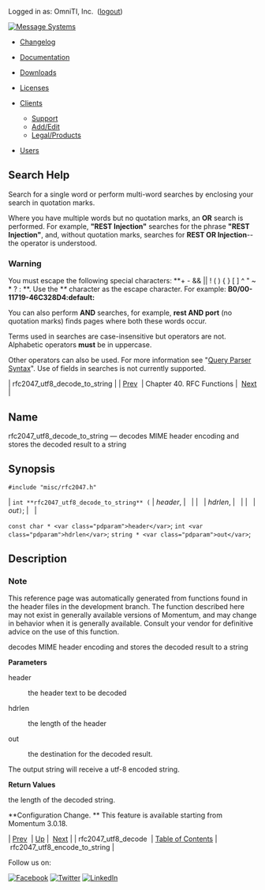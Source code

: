 Logged in as: OmniTI, Inc.  ([logout](https://support.messagesystems.com/logout.php))

[![Message Systems](https://support.messagesystems.com/images/ms-white205.png)](https://support.messagesystems.com/start.php) 

*   [Changelog](https://support.messagesystems.com/start.php?show=changelog)
*   [Documentation](https://support.messagesystems.com/docs/)
*   [Downloads](https://support.messagesystems.com/start.php)

*   [Licenses](https://support.messagesystems.com/license_summary.php)
*   <a href="">Clients</a>
    *   [Support](https://support.messagesystems.com/cs.php)
    *   [Add/Edit](https://support.messagesystems.com/edit_client.php)
    *   [Legal/Products](https://support.messagesystems.com/edit_products.php)
*   [Users](https://support.messagesystems.com/edit_customer.php)

## Search Help

Search for a single word or perform multi-word searches by enclosing your search in quotation marks.

Where you have multiple words but no quotation marks, an **OR** search is performed. For example, **"REST Injection"** searches for the phrase **"REST Injection"**, and, without quotation marks, searches for **REST OR Injection**--the operator is understood.

### Warning

You must escape the following special characters: **+ - && || ! ( ) { } [ ] ^ " ~ * ? : \**. Use the **\** character as the escape character. For example: **B0/00-11719-46C328D4\:default\:**

You can also perform **AND** searches, for example, **rest AND port** (no quotation marks) finds pages where both these words occur.

Terms used in searches are case-insensitive but operators are not. Alphabetic operators **must** be in uppercase.

Other operators can also be used. For more information see "[Query Parser Syntax](https://lucene.apache.org/core/old_versioned_docs/versions/3_0_0/queryparsersyntax.html)". Use of fields in searches is not currently supported.

| rfc2047_utf8_decode_to_string |
| [Prev](apis.rfc2047_utf8_decode.php)  | Chapter 40. RFC Functions |  [Next](apis.rfc2047_utf8_encode_to_string.php) |

<a name="apis.rfc2047_utf8_decode_to_string"></a>
## Name

rfc2047_utf8_decode_to_string — decodes MIME header encoding and stores the decoded result to a string

## Synopsis

`#include "misc/rfc2047.h"`

| `int **rfc2047_utf8_decode_to_string** (` | <var class="pdparam">header</var>, |   |
|   | <var class="pdparam">hdrlen</var>, |   |
|   | <var class="pdparam">out</var>`)`; |   |

`const char * <var class="pdparam">header</var>`;
`int <var class="pdparam">hdrlen</var>`;
`string * <var class="pdparam">out</var>`;<a name="idp30973056"></a>
## Description

### Note

This reference page was automatically generated from functions found in the header files in the development branch. The function described here may not exist in generally available versions of Momentum, and may change in behavior when it is generally available. Consult your vendor for definitive advice on the use of this function.

decodes MIME header encoding and stores the decoded result to a string

**Parameters**

<dl class="variablelist">

<dt>header</dt>

<dd>

the header text to be decoded

</dd>

<dt>hdrlen</dt>

<dd>

the length of the header

</dd>

<dt>out</dt>

<dd>

the destination for the decoded result.

</dd>

</dl>

The output string will receive a utf-8 encoded string.

**Return Values**

the length of the decoded string.

**Configuration Change. ** This feature is available starting from Momentum 3.0.18.

| [Prev](apis.rfc2047_utf8_decode.php)  | [Up](rfc.php) |  [Next](apis.rfc2047_utf8_encode_to_string.php) |
| rfc2047_utf8_decode  | [Table of Contents](index.php) |  rfc2047_utf8_encode_to_string |

Follow us on:

[![Facebook](https://support.messagesystems.com/images/icon-facebook.png)](http://www.facebook.com/messagesystems) [![Twitter](https://support.messagesystems.com/images/icon-twitter.png)](http://twitter.com/#!/MessageSystems) [![LinkedIn](https://support.messagesystems.com/images/icon-linkedin.png)](http://www.linkedin.com/company/message-systems)